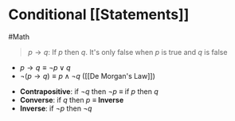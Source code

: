# Conditional [[Statements]]
#Math 
> $p\to q$: If $p$ then $q$. It's only false when $p$ is true and $q$ is false
* $p \to q \equiv \lnot p \lor q$
* $\lnot (p\to q) \equiv p \land \lnot q$ ([[De Morgan's Law]])

- **Contrapositive**: if $\lnot q$ then $\lnot p$ $\equiv$ if $p$ then $q$
- **Converse**: if $q$ then $p$ $\equiv$ **Inverse**
- **Inverse**: if $\lnot p$ then $\lnot q$


